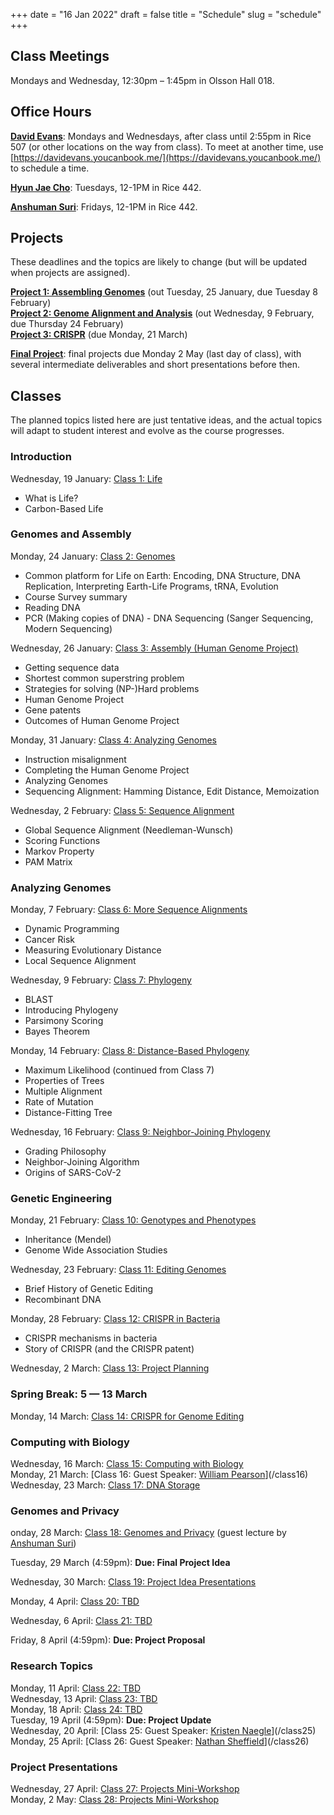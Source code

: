 +++
date = "16 Jan 2022"
draft = false
title = "Schedule"
slug = "schedule"
+++

## Class Meetings

Mondays and Wednesday, 12:30pm &ndash; 1:45pm in Olsson Hall 018.

## Office Hours

[**David Evans**](//www.cs.virginia.edu/evans): Mondays and Wednesdays, after class until 2:55pm in Rice 507 (or
other locations on the way from class). To meet at another time, use [https://davidevans.youcanbook.me/](https://davidevans.youcanbook.me/) to schedule a time.

[**Hyun Jae Cho**](https://hyunjaecho94.github.io/): Tuesdays, 12-1PM in Rice 442.

[**Anshuman Suri**](https://www.anshumansuri.me/): Fridays, 12-1PM in Rice 442.

## Projects

These deadlines and the topics are likely to change (but will be updated when projects are assigned).

**[Project 1: Assembling Genomes](/project1)** (out Tuesday, 25 January, due Tuesday 8 February)  
**[Project 2: Genome Alignment and Analysis](/project2)** (out Wednesday, 9 February, due Thursday 24 February)  
**[Project 3: CRISPR](/project3)** (due Monday, 21 March)  

**[Final Project](/finalproject)**: final projects due Monday 2 May (last day of class), 
with several intermediate deliverables and short presentations before then.

## Classes 

The planned topics listed here are just tentative ideas, and the
actual topics will adapt to student interest and evolve as the course
progresses.

### Introduction

Wednesday, 19 January: [Class 1: Life](/class1)
- What is Life?
- Carbon-Based Life

### Genomes and Assembly

Monday, 24 January: [Class 2: Genomes](/class2)
- Common platform for Life on Earth: Encoding, DNA Structure, DNA Replication, Interpreting Earth-Life Programs, tRNA, Evolution
- Course Survey summary
- Reading DNA
- PCR (Making copies of DNA)
       - DNA Sequencing (Sanger Sequencing, Modern Sequencing)

Wednesday, 26 January: [Class 3: Assembly (Human Genome Project)](/class3)  
- Getting sequence data
- Shortest common superstring problem
- Strategies for solving (NP-)Hard problems
- Human Genome Project
- Gene patents
- Outcomes of Human Genome Project

Monday, 31 January: [Class 4: Analyzing Genomes](/class4)
- Instruction misalignment
- Completing the Human Genome Project
- Analyzing Genomes
- Sequencing Alignment: Hamming Distance, Edit Distance, Memoization


Wednesday, 2 February: [Class 5: Sequence Alignment](/class5)  
- Global Sequence Alignment (Needleman-Wunsch)
- Scoring Functions
- Markov Property
- PAM Matrix

### Analyzing Genomes

Monday, 7 February: [Class 6: More Sequence Alignments](/class6)  
- Dynamic Programming
- Cancer Risk
- Measuring Evolutionary Distance
- Local Sequence Alignment

Wednesday, 9 February: [Class 7: Phylogeny](/class7)  
- BLAST
- Introducing Phylogeny
- Parsimony Scoring
- Bayes Theorem


Monday, 14 February: [Class 8: Distance-Based Phylogeny](/class8)
- Maximum Likelihood (continued from Class 7)
- Properties of Trees
- Multiple Alignment
- Rate of Mutation
- Distance-Fitting Tree

Wednesday, 16 February: [Class 9: Neighbor-Joining Phylogeny](/class9)  
- Grading Philosophy
- Neighbor-Joining Algorithm
- Origins of SARS-CoV-2

### Genetic Engineering

Monday, 21 February: [Class 10: Genotypes and Phenotypes](/class10)  
- Inheritance (Mendel)
- Genome Wide Association Studies

Wednesday, 23 February: [Class 11: Editing Genomes](/class11)  
- Brief History of Genetic Editing
- Recombinant DNA

Monday, 28 February: [Class 12: CRISPR in Bacteria](/class12)  
- CRISPR mechanisms in bacteria
- Story of CRISPR (and the CRISPR patent)

Wednesday, 2 March: [Class 13: Project Planning](/class13)  

### Spring Break: 5 &mdash; 13 March

Monday, 14 March: [Class 14: CRISPR for Genome Editing](/class14)

### Computing with Biology

Wednesday, 16 March: [Class 15: Computing with Biology](/class15)  
Monday, 21 March: [Class 16: Guest Speaker: [William Pearson](https://fasta.bioch.virginia.edu/wrpearson/)](/class16)  
Wednesday, 23 March: [Class 17: DNA Storage](/class17)

### Genomes and Privacy

onday, 28 March: [Class 18: Genomes and Privacy](/class18) (guest lecture by [Anshuman Suri](https://www.anshumansuri.me/))  

Tuesday, 29 March (4:59pm): **Due: Final Project Idea**

Wednesday, 30 March: [Class 19: Project Idea Presentations](/class19)

Monday, 4 April: [Class 20: TBD](/class20)  

Wednesday, 6 April: [Class 21: TBD](/class21)

Friday, 8 April (4:59pm): **Due: Project Proposal**

### Research Topics

Monday, 11 April: [Class 22: TBD](/class22)  
Wednesday, 13 April: [Class 23: TBD](/class23)  
Monday, 18 April: [Class 24: TBD](/class24)  
Tuesday, 19 April (4:59pm): **Due: Project Update**  
Wednesday, 20 April: [Class 25: Guest Speaker: [Kristen Naegle](https://engineering.virginia.edu/naegle-lab)](/class25)  
Monday, 25 April: [Class 26: Guest Speaker: [Nathan Sheffield](https://databio.org/)](/class26)  

### Project Presentations

Wednesday, 27 April: [Class 27: Projects Mini-Workshop](/class27)  
Monday, 2 May: [Class 28: Projects Mini-Workshop](/class28)
